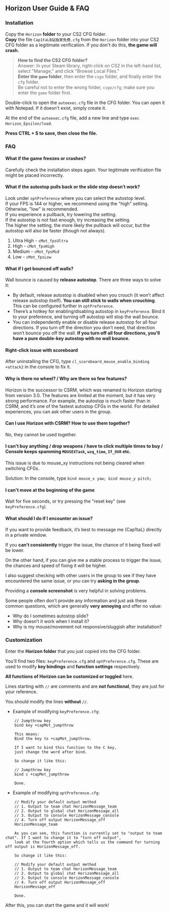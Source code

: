 ## Horizon User Guide & FAQ

### Installation

Copy the `Horizon` **folder** to your CS2 CFG folder.  
**Copy** the file `Cap1taLB站独家免费.cfg` from the `Horizon` folder into your CS2 CFG folder as a legitimate verification. If you don't do this, **the game will crash.**

> **How to find the CS2 CFG folder?**  
> Answer: In your Steam library, right-click on CS2 in the left-hand list, select "Manage," and click "Browse Local Files."  
> **Enter the `game` folder**, then enter the `csgo` folder, and finally enter the `cfg` folder.  
> Be careful not to enter the wrong folder, `csgo/cfg`; make sure you enter the `game` folder first.

Double-click to open the `autoexec.cfg` file in the CFG folder. You can open it with Notepad. If it doesn't exist, simply create it.

At the end of the `autoexec.cfg` file, add a new line and type `exec Horizon_Epsilon/load`.

**Press CTRL + S to save, then close the file.**

### FAQ

#### What if the game freezes or crashes?
Carefully check the installation steps again. Your legitimate verification file might be placed incorrectly.

#### What if the autostop pulls back or the slide step doesn’t work?
Look under `optPreference` where you can select the autostop level.  
If your FPS is 144 or higher, we recommend using the "high" setting.  
Otherwise, "low" is recommended.  
If you experience a pullback, try lowering the setting.  
If the autostop is not fast enough, try increasing the setting.  
The higher the setting, the more likely the pullback will occur, but the autostop will also be faster (though not always).  
1. Ultra High  - `cMot_fpsUltra`  
2. High - `cMot_fpsHigh`  
3. Medium - `cMot_fpsMid`  
4. Low - `cMot_fpsLow`

#### What if I get bounced off walls?
Wall bounce is caused by **release autostop**. There are three ways to solve it:

- By default, release autostop is disabled when you crouch (it won’t affect release autostop itself). **You can still stick to walls when crouching**. This can be configured further in `optPreference`.
- There’s a hotkey for enabling/disabling autostop in `keyPreference`. Bind it to your preference, and turning off autostop will stop the wall bounce.
- You can independently enable or disable release autostop for all four directions. If you turn off the direction you don’t need, that direction won’t bounce you off the wall. **If you turn off all four directions, you'll have a pure double-key autostop with no wall bounce.**

#### Right-click issue with scoreboard
After uninstalling the CFG, type `cl_scoreboard_mouse_enable_binding +attack2` in the console to fix it.

#### Why is there no wheel? / Why are there so few features?
Horizon is the successor to CSRM, which was renamed to Horizon starting from version 3.0. The features are limited at the moment, but it has very strong performance. For example, the autostop is much faster than in CSRM, and it’s one of the fastest autostop CFGs in the world. For detailed experiences, you can ask other users in the group.

#### Can I use Horizon with CSRM? How to use them together?
No, they cannot be used together.

#### I can't buy anything / drop weapons / have to click multiple times to buy / Console keeps spamming `MOUSEXTask`, `wzq_time`, `If_OVR` etc.
This issue is due to mouse_xy instructions not being cleared when switching CFGs.

Solution: In the console, type `bind mouse_x yaw; bind mouse_y pitch;`

#### I can't move at the beginning of the game
Wait for five seconds, or try pressing the "reset key" (see `keyPreference.cfg`).

#### What should I do if I encounter an issue?

If you want to provide feedback, it’s best to message me (Cap1taL) directly in a private window.

If you **can’t consistently** trigger the issue, the chance of it being fixed will be lower.

On the other hand, if you can give me a stable process to trigger the issue, the chances and speed of fixing it will be higher.

I also suggest checking with other users in the group to see if they have encountered the same issue, or you can try **asking in the group**.

Providing a **console screenshot** is very helpful in solving problems.

Some people often don’t provide any information and just ask these common questions, which are generally **very annoying** and offer no value:

- Why do I sometimes autostop slide?  
- Why doesn’t it work when I install it?  
- Why is my mouse/movement not responsive/sluggish after installation?

### Customization

Enter the **Horizon folder** that you just copied into the CFG folder.

You’ll find two files: `keyPreference.cfg` and `optPreference.cfg`. These are used to modify **key bindings** and **function settings** respectively.

**All functions of Horizon can be customized or toggled** here.

Lines starting with `//` are comments and are **not functional**, they are just for your reference.

You should modify the lines **without `//`**.

- Example of modifying `keyPreference.cfg`:
```
    // Jumpthrow key
    bind key +capMot_jumpthrow

    This means:  
    Bind the key to +capMot_jumpthrow.

    If I want to bind this function to the C key,  
    just change the word after bind.

    So change it like this:

    // Jumpthrow key
    bind c +capMot_jumpthrow

    Done.
```

- Example of modifying `optPreference.cfg`:
```
    // Modify your default output method
    // 1. Output to team chat HorizonMessage_team
    // 2. Output to global chat HorizonMessage_all
    // 3. Output to console HorizonMessage_console
    // 4. Turn off output HorizonMessage_off
    HorizonMessage_team

    As you can see, this function is currently set to "output to team chat". If I want to change it to "turn off output",  
    look at the fourth option which tells us the command for turning off output is HorizonMessage_off.

    So change it like this:

    // Modify your default output method
    // 1. Output to team chat HorizonMessage_team
    // 2. Output to global chat HorizonMessage_all
    // 3. Output to console HorizonMessage_console
    // 4. Turn off output HorizonMessage_off
    HorizonMessage_off

    Done.
```

After this, you can start the game and it will work!